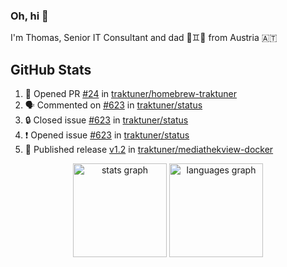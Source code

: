 ### Oh, hi 👋

I'm Thomas, Senior IT Consultant and dad 👶♊️👶 from Austria 🇦🇹

<!--
**traktuner/traktuner** is a ✨ _special_ ✨ repository because its `README.md` (this file) appears on your GitHub profile.

Here are some ideas to get you started:

- 🔭 I’m currently working on ...
- 🌱 I’m currently learning ...
- 👯 I’m looking to collaborate on ...
- 🤔 I’m looking for help with ...
- 💬 Ask me about ...
- 📫 How to reach me: ...
- 😄 Pronouns: ...
- ⚡ Fun fact: ...
-->

</div>

## GitHub Stats
<!--START_SECTION:activity-->
1. 💪 Opened PR [#24](https://github.com/traktuner/homebrew-traktuner/pull/24) in [traktuner/homebrew-traktuner](https://github.com/traktuner/homebrew-traktuner)
2. 🗣 Commented on [#623](https://github.com/traktuner/status/issues/623#issuecomment-3180815708) in [traktuner/status](https://github.com/traktuner/status)
3. 🔒 Closed issue [#623](https://github.com/traktuner/status/issues/623) in [traktuner/status](https://github.com/traktuner/status)
4. ❗ Opened issue [#623](https://github.com/traktuner/status/issues/623) in [traktuner/status](https://github.com/traktuner/status)
5. 🚀 Published release [v1.2](https://github.com/traktuner/mediathekview-docker/releases/tag/v1.2) in [traktuner/mediathekview-docker](https://github.com/traktuner/mediathekview-docker)
<!--END_SECTION:activity-->

<div align="center">
  <img src="https://github-readme-stats.vercel.app/api?username=traktuner&hide_title=false&hide_rank=false&show_icons=true&include_all_commits=true&count_private=true&disable_animations=false&theme=dracula&locale=en&hide_border=false&order=1" height="150" alt="stats graph"  />
  <img src="https://github-readme-stats.vercel.app/api/top-langs?username=traktuner&locale=en&hide_title=false&layout=compact&card_width=320&langs_count=5&theme=dracula&hide_border=false&order=2" height="150" alt="languages graph"  />
</div>
